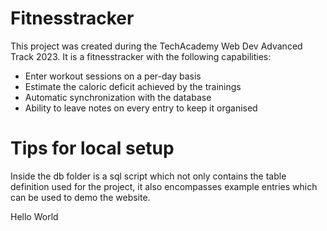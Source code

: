 # Fitnesstracker

This project was created during the TechAcademy Web Dev Advanced Track 2023. It is a fitnesstracker with the following capabilities:

- Enter workout sessions on a per-day basis
- Estimate the caloric deficit achieved by the trainings
- Automatic synchronization with the database
- Ability to leave notes on every entry to keep it organised

# Tips for local setup

Inside the db folder is a sql script which not only contains the table definition used for the project, it also encompasses
example entries which can be used to demo the website.

Hello World

